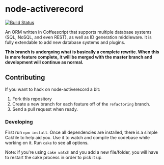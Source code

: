# node-activerecord

[![Build Status](https://secure.travis-ci.org/meltingice/node-activerecord.png?branch=refactoring)](http://travis-ci.org/meltingice/node-activerecord)

An ORM written in Coffeescript that supports multiple database systems (SQL, NoSQL, and even REST), as well as ID generation middleware. It is fully extendable to add new database systems and plugins.

**This branch is undergoing what is basically a complete rewrite. When this is more feature complete, it will be merged with the master branch and development will continue as normal.**

## Contributing

If you want to hack on node-activerecord a bit:

1. Fork this repository
2. Create a new branch for each feature off of the `refactoring` branch.
3. Send a pull request when ready.

### Developing

First run `npm install`. Once all dependencies are installed, there is a simple Cakfile to help aid you. Use it to watch and compile the codebase while working on it. Run `cake` to see all options.

Note: if you're using `cake watch` and you add a new file/folder, you will have to restart the cake process in order to pick it up.